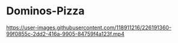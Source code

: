 # Dominos-Pizza

https://user-images.githubusercontent.com/118911216/226191360-99f0855c-2dd2-416a-9905-84759f4a123f.mp4

